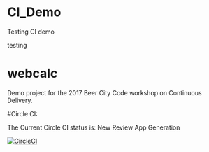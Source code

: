 # CI_Demo
Testing CI demo

testing


# webcalc
Demo project for the 2017 Beer City Code workshop on Continuous Delivery.


#Circle CI:

The Current Circle CI status is:
New Review App Generation

[![CircleCI](https://circleci.com/gh/KAPDanny/CI_Demo.svg?style=svg)](https://circleci.com/gh/KAPDanny/CI_Demo)

